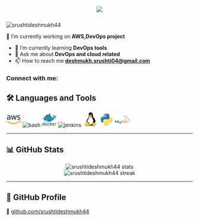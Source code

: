 <h1 align="center">
    <img src="https://readme-typing-svg.herokuapp.com/?font=Righteous&size=35&center=true&vCenter=true&width=700&height=70&duration=4000&lines=Hi+There!+👋;+I'm+Srushti+Deshmukh!;+A+DevOps+Engineer+from+India!" />
</h1>

<p align="left"> <img src="https://komarev.com/ghpvc/?username=Srushtideshmukh44&label=Profile%20views&color=0e75b6&style=flat" alt="srushtideshmukh44" /> </p
                                                 
 🔭 I’m currently working on **AWS,DevOps project**
- 🌱 I’m currently learning **DevOps tools**
- 💬 Ask me about **DevOps and cloud related**
- 📫 How to reach me **deshmukh.srushti04@gmail.com**

<h3 align="left">Connect with me:</h3>
<p align="left">

## 🛠️ Languages and Tools

<p align="left">
  <img src="https://raw.githubusercontent.com/devicons/devicon/master/icons/amazonwebservices/amazonwebservices-original-wordmark.svg" alt="aws" width="40" height="40"/>
  <img src="https://www.vectorlogo.zone/logos/gnu_bash/gnu_bash-icon.svg" alt="bash" width="40" height="40"/>
  <img src="https://raw.githubusercontent.com/devicons/devicon/master/icons/docker/docker-original-wordmark.svg" alt="docker" width="40" height="40"/>
  <img src="https://www.vectorlogo.zone/logos/jenkins/jenkins-icon.svg" alt="jenkins" width="40" height="40"/>
  <img src="https://raw.githubusercontent.com/devicons/devicon/master/icons/linux/linux-original.svg" alt="linux" width="40" height="40"/>
  <img src="https://raw.githubusercontent.com/devicons/devicon/master/icons/python/python-original.svg" alt="python" width="40" height="40"/>
  <img src="https://raw.githubusercontent.com/devicons/devicon/master/icons/mysql/mysql-original-wordmark.svg" alt="mysql" width="40" height="40"/>
</p>

---

## 📊 GitHub Stats

<p align="center">
  <img src="https://github-readme-stats.vercel.app/api?username=srushtideshmukh44&show_icons=true&theme=tokyonight" alt="srushtideshmukh44 stats"/>
  <br/>
  <img src="https://github-readme-streak-stats.herokuapp.com/?user=srushtideshmukh44&theme=tokyonight" alt="srushtideshmukh44 streak"/>
</p>

---

## 🔗 GitHub Profile

📌 [github.com/srushtideshmukh44](https://github.com/srushtideshmukh44)
